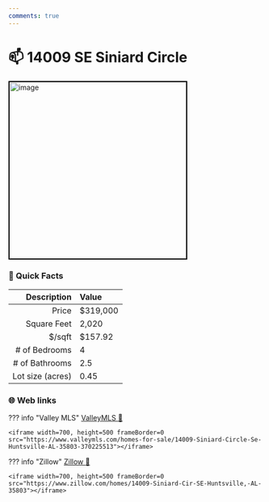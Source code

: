 ```yaml
---
comments: true
---
```


# 📫 14009 SE Siniard Circle

<img
    src="https://realestatedigital.propertiescdn.com/ListingImages/alnaris-p/images/0/0/21860646.jpg" 
    alt="image" 
    width="350" 
    style="border:2px solid black">

### :open_file_folder: Quick Facts

| Description       | Value |
| ----------------: | :---- |
| Price             | $319,000 |
| Square Feet       | 2,020 |
| $/sqft            | $157.92 |
| # of Bedrooms     | 4 |
| # of Bathrooms    | 2.5 |
| Lot size (acres)  | 0.45 |

### :globe_with_meridians: Web links

??? info "Valley MLS"
    [ValleyMLS 	:link:](https://www.valleymls.com/homes-for-sale/14009-Siniard-Circle-Se-Huntsville-AL-35803-370225513)

    <iframe width=700, height=500 frameBorder=0 src="https://www.valleymls.com/homes-for-sale/14009-Siniard-Circle-Se-Huntsville-AL-35803-370225513"></iframe>

??? info "Zillow"
    [Zillow :link:](https://www.zillow.com/homes/14009-Siniard-Cir-SE-Huntsville,-AL-35803)

    <iframe width=700, height=500 frameBorder=0 src="https://www.zillow.com/homes/14009-Siniard-Cir-SE-Huntsville,-AL-35803"></iframe>
